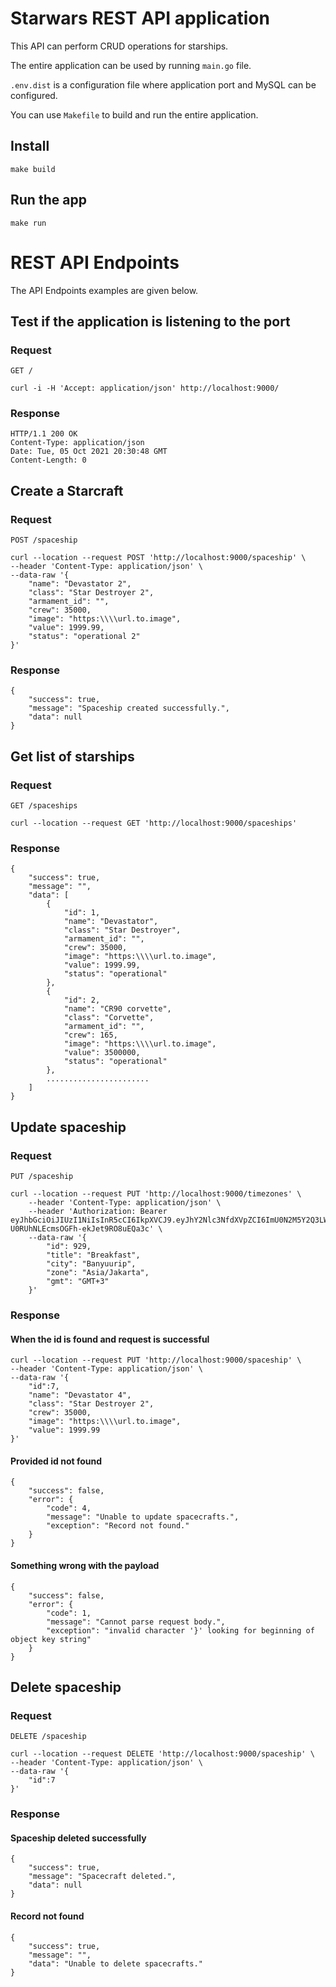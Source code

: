 # Starwars REST API application

This API can perform CRUD operations for starships.

The entire application can be used by running `main.go` file.

`.env.dist` is a configuration file where application port and MySQL can be configured.

You can use `Makefile` to build and run the entire application.

## Install

    make build

## Run the app

    make run

# REST API Endpoints

The API Endpoints examples are given below.

## Test if the application is listening to the port

### Request

`GET /`

    curl -i -H 'Accept: application/json' http://localhost:9000/

### Response

    HTTP/1.1 200 OK
    Content-Type: application/json
    Date: Tue, 05 Oct 2021 20:30:48 GMT
    Content-Length: 0

## Create a Starcraft

### Request

`POST /spaceship`

    curl --location --request POST 'http://localhost:9000/spaceship' \
    --header 'Content-Type: application/json' \
    --data-raw '{
        "name": "Devastator 2",
        "class": "Star Destroyer 2",
        "armament_id": "",
        "crew": 35000,
        "image": "https:\\\\url.to.image",
        "value": 1999.99,
        "status": "operational 2"
    }'

### Response

    {
        "success": true,
        "message": "Spaceship created successfully.",
        "data": null
    }

## Get list of starships

### Request

`GET /spaceships`

    curl --location --request GET 'http://localhost:9000/spaceships'

### Response
    {
        "success": true,
        "message": "",
        "data": [
            {
                "id": 1,
                "name": "Devastator",
                "class": "Star Destroyer",
                "armament_id": "",
                "crew": 35000,
                "image": "https:\\\\url.to.image",
                "value": 1999.99,
                "status": "operational"
            },
            {
                "id": 2,
                "name": "CR90 corvette",
                "class": "Corvette",
                "armament_id": "",
                "crew": 165,
                "image": "https:\\\\url.to.image",
                "value": 3500000,
                "status": "operational"
            },
            .......................
        ]
    }

## Update spaceship

### Request

`PUT /spaceship`

    curl --location --request PUT 'http://localhost:9000/timezones' \
        --header 'Content-Type: application/json' \
        --header 'Authorization: Bearer eyJhbGciOiJIUzI1NiIsInR5cCI6IkpXVCJ9.eyJhY2Nlc3NfdXVpZCI6ImU0N2M5Y2Q3LWE0MjgtNGVjNC1hMmQ3LTFjNDg3ODgyZTk1NyIsImF1dGhvcml6ZWQiOnRydWUsImV4cCI6MTYzMzQ2ODk1OCwidXNlcl9pZCI6MTZ9.TDaCSu4j4Jx-U0RUhNLEcmsOGFh-ekJet9RO8uEQa3c' \
        --data-raw '{
            "id": 929,
            "title": "Breakfast",
            "city": "Banyuurip",
            "zone": "Asia/Jakarta",
            "gmt": "GMT+3"
        }'

### Response

#### When the id is found and request is successful
    curl --location --request PUT 'http://localhost:9000/spaceship' \
    --header 'Content-Type: application/json' \
    --data-raw '{
        "id":7,
        "name": "Devastator 4",
        "class": "Star Destroyer 2",
        "crew": 35000,
        "image": "https:\\\\url.to.image",
        "value": 1999.99
    }'

#### Provided id not found
    {
        "success": false,
        "error": {
            "code": 4,
            "message": "Unable to update spacecrafts.",
            "exception": "Record not found."
        }
    }

#### Something wrong with the payload
    {
        "success": false,
        "error": {
            "code": 1,
            "message": "Cannot parse request body.",
            "exception": "invalid character '}' looking for beginning of object key string"
        }
    }

## Delete spaceship

### Request

`DELETE /spaceship`

    curl --location --request DELETE 'http://localhost:9000/spaceship' \
    --header 'Content-Type: application/json' \
    --data-raw '{
        "id":7
    }'

### Response

#### Spaceship deleted successfully
    {
        "success": true,
        "message": "Spacecraft deleted.",
        "data": null
    }
    
#### Record not found
    {
        "success": true,
        "message": "",
        "data": "Unable to delete spacecrafts."
    }
